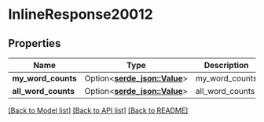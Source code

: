 # InlineResponse20012

## Properties

Name | Type | Description | Notes
------------ | ------------- | ------------- | -------------
**my_word_counts** | Option<[**serde_json::Value**](.md)> | my_word_counts | [optional]
**all_word_counts** | Option<[**serde_json::Value**](.md)> | all_word_counts | [optional]

[[Back to Model list]](../README.md#documentation-for-models) [[Back to API list]](../README.md#documentation-for-api-endpoints) [[Back to README]](../README.md)


